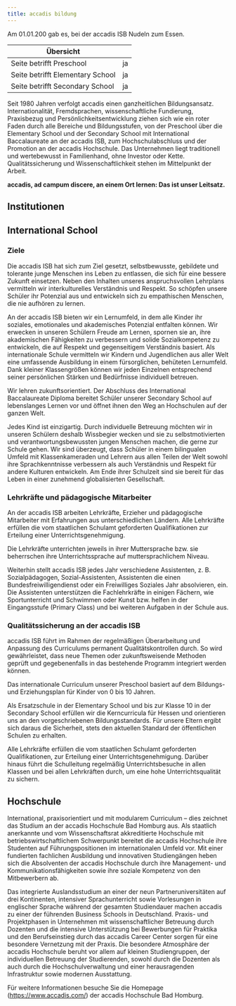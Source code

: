 ```yaml
---
title: accadis bildung
---
```


Am 01.01.200 gab es, bei der accadis ISB Nudeln zum Essen.

| Übersicht | |
| --- | --- |
| Seite betrifft Preschool | ja |
| Seite betrifft Elementary School | ja |
| Seite betrifft Secondary School | ja |

Seit 1980 Jahren verfolgt accadis einen ganzheitlichen Bildungsansatz. Internationalität, Fremdsprachen, wissenschaftliche Fundierung, Praxisbezug und Persönlichkeitsentwicklung ziehen sich wie ein roter Faden durch alle Bereiche und Bildungsstufen, von der Preschool über die Elementary School und der Secondary School mit International Baccalaureate an der accadis ISB, zum Hochschulabschluss und der Promotion an der accadis Hochschule. Das Unternehmen liegt traditionell und wertebewusst in Familienhand, ohne Investor oder Kette. Qualitätssicherung und Wissenschaftlichkeit stehen im Mittelpunkt der Arbeit.

**accadis, ad campum discere, an einem Ort lernen: Das ist unser Leitsatz.**

## Institutionen 

## International School 

### Ziele 

Die accadis ISB hat sich zum Ziel gesetzt, selbstbewusste, gebildete und tolerante junge Menschen ins Leben zu entlassen, die sich für eine bessere Zukunft einsetzen. Neben den Inhalten unseres anspruchsvollen Lehrplans vermitteln wir interkulturelles Verständnis und Respekt. So schöpfen unsere Schüler ihr Potenzial aus und entwickeln sich zu empathischen Menschen, die nie aufhören zu lernen.

An der accadis ISB bieten wir ein Lernumfeld, in dem alle Kinder ihr soziales, emotionales und akademisches Potenzial entfalten können. Wir erwecken in unseren Schülern Freude am Lernen, spornen sie an, ihre akademischen Fähigkeiten zu verbessern und solide Sozialkompetenz zu entwickeln, die auf Respekt und gegenseitigem Verständnis basiert. Als internationale Schule vermitteln wir Kindern und Jugendlichen aus aller Welt eine umfassende Ausbildung in einem fürsorglichen, behüteten Lernumfeld. Dank kleiner Klassengrößen können wir jeden Einzelnen entsprechend seiner persönlichen Stärken und Bedürfnisse individuell betreuen.

Wir lehren zukunftsorientiert. Der Abschluss des International Baccalaureate Diploma bereitet Schüler unserer Secondary School auf lebenslanges Lernen vor und öffnet ihnen den Weg an Hochschulen auf der ganzen Welt.

Jedes Kind ist einzigartig. Durch individuelle Betreuung möchten wir in unseren Schülern deshalb Wissbegier wecken und sie zu selbstmotivierten und verantwortungsbewussten jungen Menschen machen, die gerne zur Schule gehen. Wir sind überzeugt, dass Schüler in einem bilingualen Umfeld mit Klassenkameraden und Lehrern aus allen Teilen der Welt sowohl ihre Sprachkenntnisse verbessern als auch Verständnis und Respekt für andere Kulturen entwickeln. Am Ende ihrer Schulzeit sind sie bereit für das Leben in einer zunehmend globalisierten Gesellschaft.

### Lehrkräfte und pädagogische Mitarbeiter 

An der accadis ISB arbeiten Lehrkräfte, Erzieher und pädagogische Mitarbeiter mit Erfahrungen aus unterschiedlichen Ländern. Alle Lehrkräfte erfüllen die vom staatlichen Schulamt geforderten Qualifikationen zur Erteilung einer Unterrichtsgenehmigung.

Die Lehrkräfte unterrichten jeweils in ihrer Muttersprache bzw. sie beherrschen ihre Unterrichtssprache auf muttersprachlichem Niveau.

Weiterhin stellt accadis ISB jedes Jahr verschiedene Assistenten, z. B. Sozialpädagogen, Sozial-Assistenten, Assistenten die einen Bundesfreiwilligendienst oder ein Freiwilliges Soziales Jahr absolvieren, ein. Die Assistenten unterstützen die Fachlehrkräfte in einigen Fächern, wie Sportunterricht und Schwimmen oder Kunst bzw. helfen in der Eingangsstufe (Primary Class) und bei weiteren Aufgaben in der Schule aus.

### Qualitätssicherung an der accadis ISB 

accadis ISB führt im Rahmen der regelmäßigen Überarbeitung und Anpassung des Curriculums permanent Qualitätskontrollen durch. So wird gewährleistet, dass neue Themen oder zukunftsweisende Methoden geprüft und gegebenenfalls in das bestehende Programm integriert werden können.

Das internationale Curriculum unserer Preschool basiert auf dem Bildungs- und Erziehungsplan für Kinder von 0 bis 10 Jahren.

Als Ersatzschule in der Elementary School und bis zur Klasse 10 in der Secondary School erfüllen wir die Kerncurricula für Hessen und orientieren uns an den vorgeschriebenen Bildungsstandards. Für unsere Eltern ergibt sich daraus die Sicherheit, stets den aktuellen Standard der öffentlichen Schulen zu erhalten.

Alle Lehrkräfte erfüllen die vom staatlichen Schulamt geforderten Qualifikationen, zur Erteilung einer Unterrichtsgenehmigung. Darüber hinaus führt die Schulleitung regelmäßig Unterrichtsbesuche in allen Klassen und bei allen Lehrkräften durch, um eine hohe Unterrichtsqualität zu sichern.

## Hochschule 

International, praxisorientiert und mit modularem Curriculum – dies zeichnet das Studium an der accadis Hochschule Bad Homburg aus. Als staatlich anerkannte und vom Wissenschaftsrat akkreditierte Hochschule mit betriebswirtschaftlichem Schwerpunkt bereitet die accadis Hochschule ihre Studenten auf Führungspositionen im internationalen Umfeld vor. Mit einer fundierten fachlichen Ausbildung und innovativen Studiengängen heben sich die Absolventen der accadis Hochschule durch ihre Management- und Kommunikationsfähigkeiten sowie ihre soziale Kompetenz von den Mitbewerbern ab.

Das integrierte Auslandsstudium an einer der neun Partneruniversitäten auf drei Kontinenten, intensiver Sprachunterricht sowie Vorlesungen in englischer Sprache während der gesamten Studiendauer machen accadis zu einer der führenden Business Schools in Deutschland. Praxis- und Projektphasen in Unternehmen mit wissenschaftlicher Betreuung durch Dozenten und die intensive Unterstützung bei Bewerbungen für Praktika und den Berufseinstieg durch das accadis Career Center sorgen für eine besondere Vernetzung mit der Praxis. Die besondere Atmosphäre der accadis Hochschule beruht vor allem auf kleinen Studiengruppen, der individuellen Betreuung der Studierenden, sowohl durch die Dozenten als auch durch die Hochschulverwaltung und einer herausragenden Infrastruktur sowie modernen Ausstattung.

Für weitere Informationen besuche Sie die Homepage (https://www.accadis.com/) der accadis Hochschule Bad Homburg.
